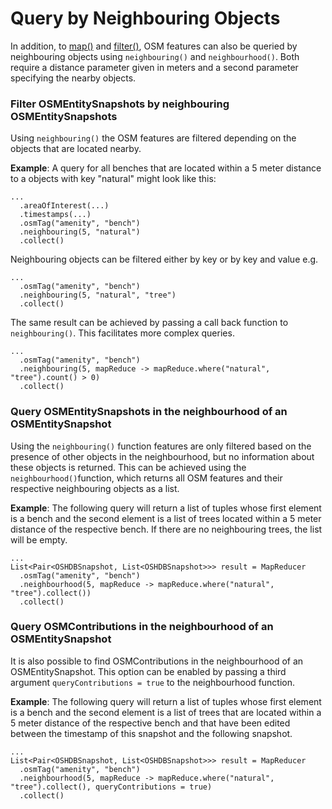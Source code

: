 # Query by Neighbouring Objects 


In addition, to [map()](map.md) and [filter()](filter.md), OSM features can also be queried by neighbouring objects using `neighbouring()` and `neighbourhood()`. Both require a distance parameter given in meters and a second parameter specifying the nearby objects. 

### Filter OSMEntitySnapshots by neighbouring OSMEntitySnapshots

Using `neighbouring()` the OSM features are filtered depending on the objects that are located nearby. 

__Example__: A query for all benches that are located within a 5 meter distance to a objects with key "natural" might look like this:

```
...
  .areaOfInterest(...)
  .timestamps(...)
  .osmTag("amenity", "bench")
  .neighbouring(5, "natural")
  .collect()
```

Neighbouring objects can be filtered either by key or by key and value e.g. 

```
...
  .osmTag("amenity", "bench")
  .neighbouring(5, "natural", "tree")
  .collect()
```

The same result can be achieved by passing a call back function to `neighbouring()`. This facilitates more complex queries. 

```
...
  .osmTag("amenity", "bench")
  .neighbouring(5, mapReduce -> mapReduce.where("natural", "tree").count() > 0)
  .collect()
```


### Query OSMEntitySnapshots in the neighbourhood of an OSMEntitySnapshot

Using the `neighbouring()` function features are only filtered based on the presence of other objects in the neighbourhood, but no information about these objects is returned. This can be achieved using the `neighbourhood()`function, which returns all OSM features and their respective neighbouring objects as a list.  

__Example__: The following query will return a list of tuples whose first element is a bench and the second element is a list of trees located within a 5 meter distance of the respective bench. If there are no neighbouring trees, the list will be empty. 

```
...
List<Pair<OSHDBSnapshot, List<OSHDBSnapshot>>> result = MapReducer
  .osmTag("amenity", "bench")
  .neighbourhood(5, mapReduce -> mapReduce.where("natural", "tree").collect())
  .collect()
```

### Query OSMContributions in the neighbourhood of an OSMEntitySnapshot

It is also possible to find OSMContributions in the neighbourhood of an OSMEntitySnapshot. This option can be enabled by passing a third argument `queryContributions = true` to the neighbourhood function.  

__Example__: The following query will return a list of tuples whose first element is a bench and the second element is a list of trees that are located within a 5 meter distance of the respective bench and that have been edited between the timestamp of this snapshot and the following snapshot. 

```
...
List<Pair<OSHDBSnapshot, List<OSHDBSnapshot>>> result = MapReducer
  .osmTag("amenity", "bench")
  .neighbourhood(5, mapReduce -> mapReduce.where("natural", "tree").collect(), queryContributions = true)
  .collect()
```


